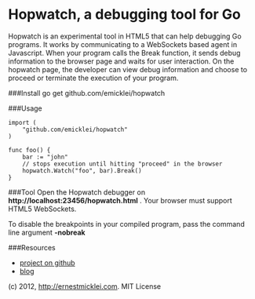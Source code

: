 # Hopwatch, a debugging tool for Go

Hopwatch is an experimental tool in HTML5 that can help debugging Go programs. 
It works by communicating to a WebSockets based agent in Javascript.
When your program calls the Break function, it sends debug information to the browser page and waits for user interaction.
On the hopwatch page, the developer can view debug information and choose to proceed or terminate the execution of your program.

###Install
	go get github.com/emicklei/hopwatch

###Usage

	import (
		"github.com/emicklei/hopwatch"
	)
	
	func foo() {
		bar := "john"
		// stops execution until hitting "proceed" in the browser
		hopwatch.Watch("foo", bar).Break()
	}

###Tool
Open the Hopwatch debugger on **http://localhost:23456/hopwatch.html** . Your browser must support HTML5 WebSockets.

To disable the breakpoints in your compiled program, pass the command line argument **-nobreak**

###Resources

- [project on github](https://github.com/emicklei/hopwatch)
- [blog](http://ernestmicklei.com)

(c) 2012, http://ernestmicklei.com. MIT License
	